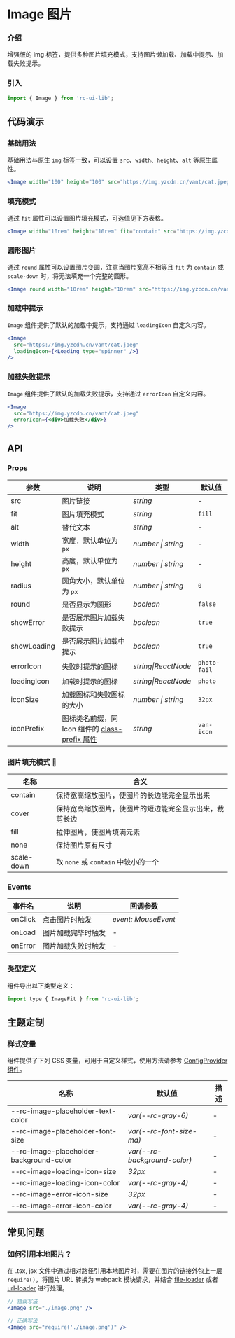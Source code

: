 # Image 图片

### 介绍

增强版的 img 标签，提供多种图片填充模式，支持图片懒加载、加载中提示、加载失败提示。

### 引入

```js
import { Image } from 'rc-ui-lib';
```

## 代码演示

### 基础用法

基础用法与原生 `img` 标签一致，可以设置 `src`、`width`、`height`、`alt` 等原生属性。

```jsx
<Image width="100" height="100" src="https://img.yzcdn.cn/vant/cat.jpeg" />
```

### 填充模式

通过 `fit` 属性可以设置图片填充模式，可选值见下方表格。

```jsx
<Image width="10rem" height="10rem" fit="contain" src="https://img.yzcdn.cn/vant/cat.jpeg" />
```

### 圆形图片

通过 `round` 属性可以设置图片变圆，注意当图片宽高不相等且 `fit` 为 `contain` 或 `scale-down` 时，将无法填充一个完整的圆形。

```jsx
<Image round width="10rem" height="10rem" src="https://img.yzcdn.cn/vant/cat.jpeg" />
```

### 加载中提示

`Image` 组件提供了默认的加载中提示，支持通过 `loadingIcon` 自定义内容。

```jsx
<Image 
  src="https://img.yzcdn.cn/vant/cat.jpeg" 
  loadingIcon={<Loading type="spinner" />} 
/>
```

### 加载失败提示

`Image` 组件提供了默认的加载失败提示，支持通过 `errorIcon` 自定义内容。

```jsx
<Image 
  src="https://img.yzcdn.cn/vant/cat.jpeg" 
  errorIcon={<div>加载失败</div>} 
/>
```

## API

### Props

| 参数 | 说明 | 类型 | 默认值 |
| --- | --- | --- | --- |
| src | 图片链接 | _string_ | - |
| fit | 图片填充模式 | _string_ | `fill` |
| alt | 替代文本 | _string_ | - |
| width | 宽度，默认单位为 `px` | _number \| string_ | - |
| height | 高度，默认单位为 `px` | _number \| string_ | - |
| radius | 圆角大小，默认单位为 `px` | _number \| string_ | `0` |
| round | 是否显示为圆形 | _boolean_ | `false` |
| showError | 是否展示图片加载失败提示 | _boolean_ | `true` |
| showLoading | 是否展示图片加载中提示 | _boolean_ | `true` |
| errorIcon | 失败时提示的图标 | _string\|ReactNode_| `photo-fail` |
| loadingIcon | 加载时提示的图标 | _string\|ReactNode_ | `photo` |
| iconSize  | 加载图标和失败图标的大小 | _number \| string_ | `32px` |
| iconPrefix | 图标类名前缀，同 Icon 组件的 [class-prefix 属性](#/zh-CN/icon#props) | _string_ | `van-icon` |

### 图片填充模式 

| 名称       | 含义                                                   |
| ---------- | ------------------------------------------------------ |
| contain    | 保持宽高缩放图片，使图片的长边能完全显示出来           |
| cover      | 保持宽高缩放图片，使图片的短边能完全显示出来，裁剪长边 |
| fill       | 拉伸图片，使图片填满元素                               |
| none       | 保持图片原有尺寸                                       |
| scale-down | 取 `none` 或 `contain` 中较小的一个                    |

### Events

| 事件名 | 说明               | 回调参数            |
| ------ | ------------------ | ------------------- |
| onClick  | 点击图片时触发     | _event: MouseEvent_ |
| onLoad   | 图片加载完毕时触发 | -                   |
| onError  | 图片加载失败时触发 | -                   |



### 类型定义

组件导出以下类型定义：

```js
import type { ImageFit } from 'rc-ui-lib';
```

## 主题定制

### 样式变量

组件提供了下列 CSS 变量，可用于自定义样式，使用方法请参考 [ConfigProvider 组件](#/zh-CN/config-provider)。

| 名称 | 默认值 | 描述 |
| --- | --- | --- |
| --rc-image-placeholder-text-color | _var(--rc-gray-6)_ | - |
| --rc-image-placeholder-font-size | _var(--rc-font-size-md)_ | - |
| --rc-image-placeholder-background-color | _var(--rc-background-color)_ | - |
| --rc-image-loading-icon-size | _32px_ | - |
| --rc-image-loading-icon-color | _var(--rc-gray-4)_ | - |
| --rc-image-error-icon-size | _32px_ | - |
| --rc-image-error-icon-color | _var(--rc-gray-4)_ | - |


## 常见问题

### 如何引用本地图片？

在 .tsx, jsx 文件中通过相对路径引用本地图片时，需要在图片的链接外包上一层 `require()`，将图片 URL 转换为 webpack 模块请求，并结合 [file-loader](https://github.com/webpack-contrib/file-loader) 或者 [url-loader](https://github.com/webpack-contrib/url-loader) 进行处理。

```jsx
// 错误写法 
<Image src="./image.png" />

// 正确写法 
<Image src="require('./image.png')" />
```
